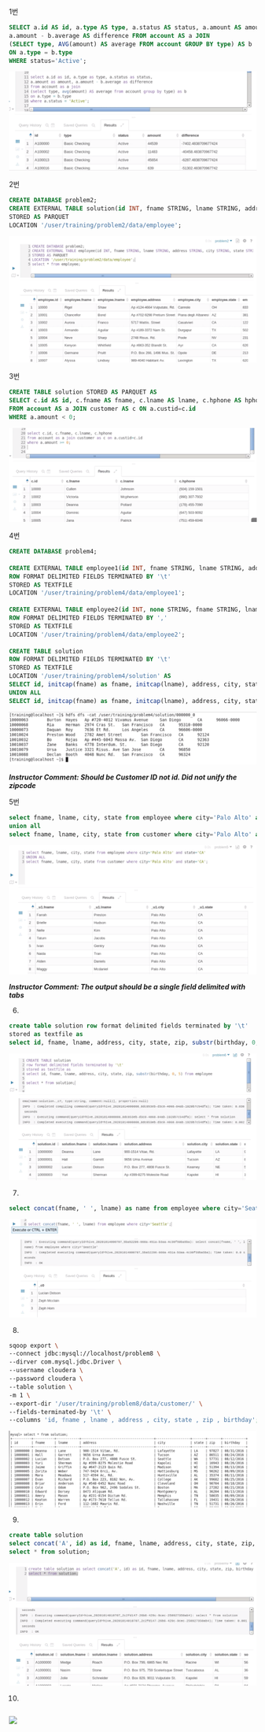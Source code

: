 1번

```sql
SELECT a.id AS id, a.type AS type, a.status AS status, a.amount AS amount, 
a.amount - b.average AS difference FROM account AS a JOIN
(SELECT type, AVG(amount) AS average FROM account GROUP BY type) AS b
ON a.type = b.type 
WHERE status='Active';
```

![](image/part2/1.png)


2번

```sql
CREATE DATABASE problem2;
CREATE EXTERNAL TABLE solution(id INT, fname STRING, lname STRING, address STRING, city STRING, state STRING, zip STRING, birthday STRING, hireday STRING)
STORED AS PARQUET
LOCATION '/user/training/problem2/data/employee';
```

![](image/part2/2.png)

3번

```sql
CREATE TABLE solution STORED AS PARQUET AS
SELECT c.id AS id, c.fname AS fname, c.lname AS lname, c.hphone AS hphone 
FROM account AS a JOIN customer AS c ON a.custid=c.id 
WHERE a.amount < 0;
```

![](image/part2/3.png)

4번

```sql
CREATE DATABASE problem4;

CREATE EXTERNAL TABLE employee1(id INT, fname STRING, lname STRING, address STRING, city STRING, state STRING, zip STRING)
ROW FORMAT DELIMITED FIELDS TERMINATED BY '\t' 
STORED AS TEXTFILE 
LOCATION '/user/training/problem4/data/employee1';

CREATE EXTERNAL TABLE employee2(id INT, none STRING, fname STRING, lname STRING, address STRING, city STRING, state STRING, zip STRING)
ROW FORMAT DELIMITED FIELDS TERMINATED BY ',' 
STORED AS TEXTFILE 
LOCATION '/user/training/problem4/data/employee2';

CREATE TABLE solution 
ROW FORMAT DELIMITED FIELDS TERMINATED BY '\t' 
STORED AS TEXTFILE 
LOCATION '/user/training/problem4/solution' AS 
SELECT id, initcap(fname) as fname, initcap(lname), address, city, state, zip from employee1
UNION ALL
SELECT id, initcap(fname) as fname, initcap(lname), address, city, state, zip from employee2;
```

![](image/part2/4.png)

_**Instructor Comment: Should be Customer ID not id.  Did not unify the zipcode**_

5번

```sql
select fname, lname, city, state from employee where city='Palo Alto' and state='CA'
union all 
select fname, lname, city, state from customer where city='Palo Alto' and state='CA';
```

![](image/part2/5.png)

_**Instructor Comment: The output should be a single field delimited with tabs**_

6.

```sql
create table solution row format delimited fields terminated by '\t'
stored as textfile as
select id, fname, lname, address, city, state, zip, substr(birthday, 0, 5) from employee;
```

![](image/part2/6.png)


7.

```sql
select concat(fname, ' ', lname) as name from employee where city='Seattle') order by name;
```

![](image/part2/7.png)

8.

```bash
sqoop export \
--connect jdbc:mysql://localhost/problem8 \
--dirver com.mysql.jdbc.Driver \
--username cloudera \
--password cloudera \
--table solution \
-m 1 \
--export-dir '/user/training/problem8/data/customer/' \
--fields-terminated-by '\t' \
--columns 'id, fname , lname , address , city, state , zip , birthday';
```

![](image/part2/8.png)

9.

```sql
create table solution 
select concat('A', id) as id, fname, lname, address, city, state, zip, birthday from customer;
select * from solution;
```

![](image/part2/9.png)


10.

```sql
```

![](image/part2/10.png)

